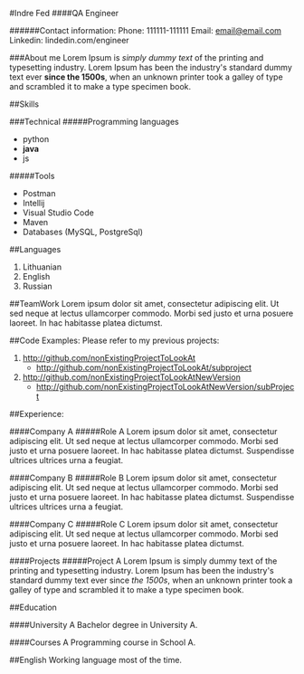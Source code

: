 #Indre Fed
####QA Engineer


######Contact information:
Phone: 111111-111111
Email: email@email.com
Linkedin: lindedin.com/engineer


###About me
Lorem Ipsum is *simply dummy text* of the printing and typesetting industry. Lorem Ipsum has been the industry's standard dummy text ever **since the 1500s**, when an unknown printer took a galley of type and scrambled it to make a type specimen book.

##Skills

###Technical
#####Programming languages
- python
- **java**
- js


#####Tools
- Postman
- Intellij
- Visual Studio Code
- Maven
- Databases (MySQL, PostgreSql)

##Languages
1. Lithuanian
2. English
3. Russian

##TeamWork
Lorem ipsum dolor sit amet, consectetur adipiscing elit. Ut sed neque at lectus ullamcorper commodo. Morbi sed justo et urna posuere laoreet. In hac habitasse platea dictumst. 

##Code Examples:
Please refer to my previous projects:
1. http://github.com/nonExistingProjectToLookAt
   - http://github.com/nonExistingProjectToLookAt/subproject
2. http://github.com/nonExistingProjectToLookAtNewVersion
   - http://github.com/nonExistingProjectToLookAtNewVersion/subProject

##Experience:

####Company A
#####Role A
Lorem ipsum dolor sit amet, consectetur adipiscing elit. Ut sed neque at lectus ullamcorper commodo. Morbi sed justo et urna posuere laoreet. In hac habitasse platea dictumst. Suspendisse ultrices ultrices urna a feugiat.

####Company B
#####Role B
Lorem ipsum dolor sit amet, consectetur adipiscing elit. Ut sed neque at lectus ullamcorper commodo. Morbi sed justo et urna posuere laoreet. In hac habitasse platea dictumst. Suspendisse ultrices ultrices urna a feugiat.

####Company C
#####Role C
Lorem ipsum dolor sit amet, consectetur adipiscing elit. Ut sed neque at lectus ullamcorper commodo. Morbi sed justo et urna posuere laoreet. In hac habitasse platea dictumst.



####Projects
#####Project A
Lorem Ipsum is simply dummy text of the printing and typesetting industry. Lorem Ipsum has been the industry's standard dummy text ever since *the 1500s*, when an unknown printer took a galley of type and scrambled it to make a type specimen book.

##Education

####University A
Bachelor degree in University A.

####Courses A
Programming course in School A.

##English
Working language most of the time.